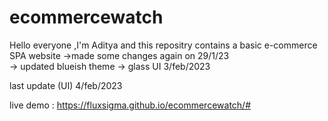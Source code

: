 # ecommercewatch
Hello everyone ,I'm Aditya and this repositry contains a basic e-commerce SPA website
->made some changes again on 29/1/23 <br>
-> updated blueish theme 
-> glass UI
3/feb/2023
>>>>>>>>>>>>>>>>>>>>>>>>>>>>>>>>>>>>>>>>>>

last update (UI) 4/feb/2023 


live demo : https://fluxsigma.github.io/ecommercewatch/#

